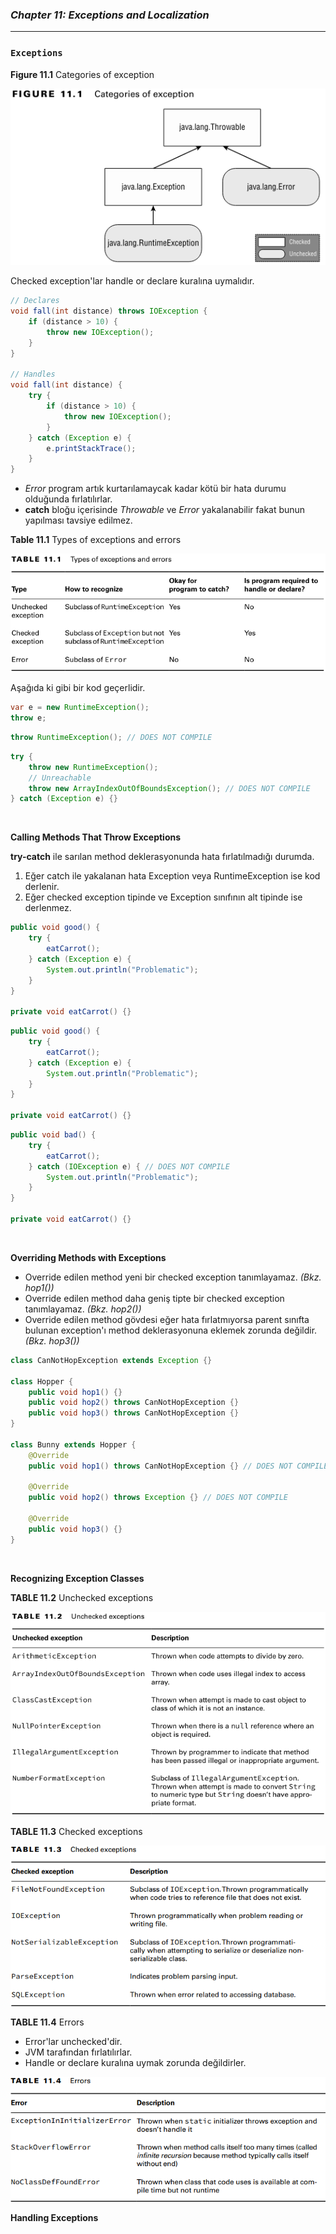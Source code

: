 ### _Chapter 11: Exceptions and Localization_

---
### `Exceptions`

**Figure 11.1** Categories of exception

![img.png](../../../../resources/img/figure-11.1.png)

Checked exception'lar handle or declare kuralına uymalıdır.
```java
// Declares
void fall(int distance) throws IOException {
    if (distance > 10) {
        throw new IOException();
    }
}

// Handles
void fall(int distance) {
    try {
        if (distance > 10) {
            throw new IOException();
        }
    } catch (Exception e) {
        e.printStackTrace();
    }
}
```

- _Error_ program artık kurtarılamaycak kadar kötü bir hata durumu olduğunda fırlatılırlar.
- **catch** bloğu içerisinde _Throwable_ ve _Error_ yakalanabilir fakat bunun yapılması tavsiye edilmez.

**Table 11.1** Types of exceptions and errors

![img.png](../../../../resources/img/table-11.1.png)

Aşağıda ki gibi bir kod geçerlidir.
```java
var e = new RuntimeException();
throw e;
```

```java
throw RuntimeException(); // DOES NOT COMPILE
```

```java
try {
    throw new RuntimeException();
    // Unreachable
    throw new ArrayIndexOutOfBoundsException(); // DOES NOT COMPILE
} catch (Exception e) {}
```
<br/>

**Calling Methods That Throw Exceptions**

**try-catch** ile sarılan method deklerasyonunda hata fırlatılmadığı durumda.
1. Eğer catch ile yakalanan hata Exception veya RuntimeException ise kod derlenir.
2. Eğer checked exception tipinde ve Exception sınıfının alt tipinde ise derlenmez.
```java
public void good() {
    try {
        eatCarrot();
    } catch (Exception e) {
        System.out.println("Problematic");
    }
}

private void eatCarrot() {}
```

```java
public void good() {
    try {
        eatCarrot();
    } catch (Exception e) {
        System.out.println("Problematic");
    }
}

private void eatCarrot() {}
```

```java
public void bad() {
    try {
        eatCarrot();
    } catch (IOException e) { // DOES NOT COMPILE
        System.out.println("Problematic");
    }
}

private void eatCarrot() {}
```
<br/>

**Overriding Methods with Exceptions**

- Override edilen method yeni bir checked exception tanımlayamaz. _(Bkz. hop1())_
- Override edilen method daha geniş tipte bir checked exception tanımlayamaz. _(Bkz. hop2())_
- Override edilen method gövdesi eğer hata fırlatmıyorsa parent sınıfta bulunan exception'ı method deklerasyonuna eklemek
  zorunda değildir. _(Bkz. hop3())_
```java
class CanNotHopException extends Exception {}

class Hopper {
    public void hop1() {}
    public void hop2() throws CanNotHopException {}
    public void hop3() throws CanNotHopException {}
}

class Bunny extends Hopper {
    @Override
    public void hop1() throws CanNotHopException {} // DOES NOT COMPILE

    @Override
    public void hop2() throws Exception {} // DOES NOT COMPILE

    @Override
    public void hop3() {}
}
```

<br/>

**Recognizing Exception Classes**

**TABLE 11.2** Unchecked exceptions

![img.png](../../../../resources/img/table-11.2.png)

**TABLE 11.3** Checked exceptions

![img.png](../../../../resources/img/table-11.3.png)

**TABLE 11.4** Errors

- Error'lar unchecked'dir.
- JVM tarafından fırlatılırlar.
- Handle or declare kuralına uymak zorunda değildirler.

![img.png](../../../../resources/img/table-11.4.png)

**Handling Exceptions**